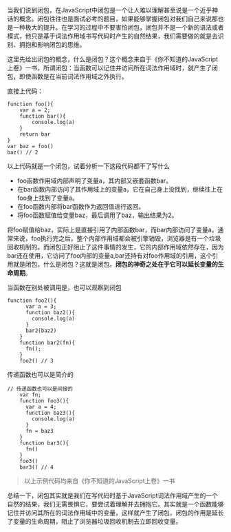 当我们说到闭包，在JavaScript中闭包是一个让人难以理解甚至说是一个近乎神话的概念。闭包往往也是面试必考的题目，如果能够掌握闭包对我们自己来说那也是一种极大的提升。在学习的过程中不要害怕闭包，闭包并不是一个新的语法或者模式，他只是基于词法作用域书写代码时产生的自然结果，我们需要做的就是去识别、拥抱和影响闭包的思维。

这里先给出闭包的概念，什么是闭包？这个概念来自于《你不知道的JavaScript上卷》一书，所谓闭包：当函数可以记住并访问所在词法作用域时，就产生了闭包，即使函数是在当前词法作用域之外执行。

直接上代码：

```
function foo(){
    var a = 2;
    function bar(){
        console.log(a)
    }
    return bar
}
var baz = foo()
baz() // 2
```

以上代码就是一个闭包，试着分析一下这段代码都干了写什么

- foo函数作用域内部声明了变量a，其内部又嵌套函数bar。
- 在bar函数内部访问了其作用域上的变量a，它在自己身上没找到，继续往上在foo身上找到了变量a。
- 在foo函数内部将bar函数作为返回值进行返回。
- 将foo函数赋值给变量baz，最后调用了baz，输出结果为2。

将foo赋值给baz，实际上是直接引用了内部函数bar，而bar内部访问了变量a。通常来说，foo执行完之后，整个内部作用域都会被引擎销毁，浏览器是有一个垃圾回收机制的。而闭包正好阻止了这件事情的发生，它的内部作用域依然存在，因为bar还在使用，它访问了foo内部的变量a,bar还持有对foo作用域的引用，这个引用就是闭包，什么是闭包？这就是闭包。**闭包的神奇之处在于它可以延长变量的生命周期**。

当函数在别处被调用是，也可以观察到闭包

```
function foo2(){
      var a = 3;
      function baz2(){
        console.log(a)
      }
      bar2(baz2)
    }
    function bar2(fn){
      fn();
    }
    foo2() // 3
```

传递函数也可以是简介的

```
// 传递函数也可以是间接的
    var fn;
    function foo3(){
      var a = 4;
      function baz3(){
        console.log(a)
      }
      fn = baz3
    }
    function bar3(){
      fn()
    }
    foo3()
    bar3() // 4
```

> 以上示例代码均来自《你不知道的JavaScript上卷》一书

总结一下，闭包其实就是我们在写代码时基于JavaScript词法作用域产生的一个自然的结果，我们无需畏惧它，要尝试着理解并去拥抱它。其实就是一个函数能够记住并访问其所在的词法作用域中的变量，这样就产生了闭包，闭包的作用是延长了变量的生命周期，阻止了浏览器垃圾回收机制去立即回收变量。